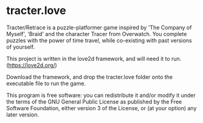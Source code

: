 # tracter.love

Tracter/Retrace is a puzzle-platformer game inspired by 'The Company of Myself', 'Braid' and the character Tracer from Overwatch.
You complete puzzles with the power of time travel, while co-existing with past versions of yourself.

This project is written in the love2d framework, and will need it to run. (https://love2d.org/)

Download the framework, and drop the tracter.love folder onto the executable file to run the game.

This program is free software: you can redistribute it and/or modify it under the terms of the GNU General Public License as published by the Free Software Foundation,
either version 3 of the License, or (at your option) any later version.
